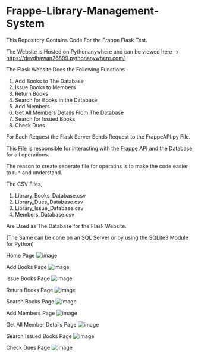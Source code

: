 # Frappe-Library-Management-System
This Repository Contains Code For the Frappe Flask Test. 

The Website is Hosted on Pythonanywhere and can be viewed here -> https://devdhawan26899.pythonanywhere.com/

The Flask Website Does the Following Functions -
1. Add Books to The Database
2. Issue Books to Members
3. Return Books
4. Search for Books in the Database
5. Add Members
6. Get All Members Details From The Database
7. Search for Issued Books
8. Check Dues

For Each Request the Flask Server Sends Request to the FrappeAPI.py File. 

This File is responsible for interacting with the Frappe API and the Database for all operations. 

The reason to create seperate file for operatins is to make the code easier to run and understand. 

The CSV Files, 
1. Library_Books_Database.csv
2. Library_Dues_Database.csv
3. Library_Issue_Database.csv
4. Members_Database.csv

Are Used as The Database for the Flask Website.

(The Same can be done on an SQL Server or by using the SQLite3 Module for Python)

Home Page
![image](https://github.com/devdhawan2689/Frappe-Library-Management-System/assets/54425780/7bf963b9-0e69-4455-8e65-c837541de456)

Add Books Page
![image](https://github.com/devdhawan2689/Frappe-Library-Management-System/assets/54425780/dd815ccf-a235-4212-be21-fc936b786e45)

Issue Books Page
![image](https://github.com/devdhawan2689/Frappe-Library-Management-System/assets/54425780/dfb84fbc-9874-47e2-a129-70ab34f5bc48)

Return Books Page
![image](https://github.com/devdhawan2689/Frappe-Library-Management-System/assets/54425780/b9fc9e73-1cd1-4849-87ab-55f1ef233487)

Search Books Page
![image](https://github.com/devdhawan2689/Frappe-Library-Management-System/assets/54425780/20a7334e-1aa8-4e1c-9fae-e0cb48df61e1)

Add Members Page
![image](https://github.com/devdhawan2689/Frappe-Library-Management-System/assets/54425780/a0daaf57-b346-4e59-a10d-092b53e7e08e)

Get All Member Details Page
![image](https://github.com/devdhawan2689/Frappe-Library-Management-System/assets/54425780/987f7947-58bc-4e06-8a48-8ed584daee4c)

Search Issued Books Page
![image](https://github.com/devdhawan2689/Frappe-Library-Management-System/assets/54425780/089c8c8a-46aa-47e3-9e87-f29c5ed2939b)

Check Dues Page
![image](https://github.com/devdhawan2689/Frappe-Library-Management-System/assets/54425780/23972bd4-4af4-4fba-aa54-1130c0642020)




